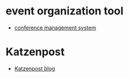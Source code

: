 # event organization tool
- [conference management system](http://frab.github.com/frab)

# Katzenpost
- [Katzenpost blog](https://katzenpost.mixnetworks.org/)
